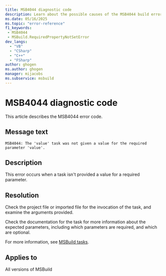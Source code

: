 ```yaml
---
title: MSB4044 diagnostic code
description: Learn about the possible causes of the MSB4044 build error and get troubleshooting tips.
ms.date: 05/16/2025
ms.topic: "error-reference"
f1_keywords:
 - MSB4044
 - MSBuild.RequiredPropertyNotSetError
dev_langs:
  - "VB"
  - "CSharp"
  - "C++"
  - "FSharp"
author: ghogen
ms.author: ghogen
manager: mijacobs
ms.subservice: msbuild
---
```

# MSB4044 diagnostic code

<!-- :::ErrorDefinitionDescription::: -->
<!-- :::editable-content name="introDescription"::: -->
This article describes the MSB4044 error code.
<!-- :::editable-content-end::: -->

## Message text

<!-- :::editable-content name="messageText"::: -->
`MSB4044: The 'value' task was not given a value for the required parameter 'value'.`
<!-- :::editable-content-end::: -->
<!-- MSB4044: The "{0}" task was not given a value for the required parameter "{1}". -->

<!-- :::editable-content name="postOutputDescription"::: -->
## Description

This error occurs when a task isn't provided a value for a required parameter.

## Resolution

Check the project file or imported file for the invocation of the task, and examine the arguments provided.

Check the documentation for the task for more information about the expected parameters, including which parameters are required, and which are optional.

For more information, see [MSBuild tasks](../msbuild-tasks.md).
<!-- :::editable-content-end::: -->
<!-- :::ErrorDefinitionDescription-end::: -->

## Applies to

All versions of MSBuild